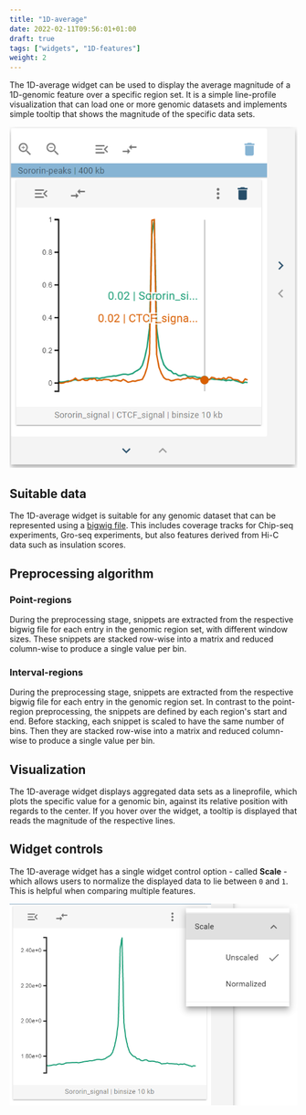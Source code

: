 ```yaml
---
title: "1D-average"
date: 2022-02-11T09:56:01+01:00
draft: true
tags: ["widgets", "1D-features"]
weight: 2
---
```


The 1D-average widget can be used to display the average magnitude of a 1D-genomic feature over a specific region set. It is a simple line-profile visualization that can load one or more genomic datasets and implements simple tooltip that shows the magnitude of the specific data sets.

![1d average](/docs/lineprofile_widget.png)

## Suitable data

The 1D-average widget is suitable for any genomic dataset that can be represented using a [bigwig file](https://genome.ucsc.edu/goldenpath/help/bigWig.html). This includes coverage tracks for Chip-seq experiments, Gro-seq experiments, but also features derived from Hi-C data such as insulation scores.

## Preprocessing algorithm

### Point-regions

During the preprocessing stage, snippets are extracted from the respective bigwig file for each entry in the genomic region set, with different window sizes. These snippets are stacked row-wise into a matrix and reduced column-wise to produce a single value per bin.

### Interval-regions

During the preprocessing stage, snippets are extracted from the respective bigwig file for each entry in the genomic region set. In contrast to the point-region preprocessing, the snippets are defined by each region's start and end. Before stacking, each snippet is scaled to have the same number of bins. Then they are stacked row-wise into a matrix and reduced column-wise to produce a single value per bin.

## Visualization

The 1D-average widget displays aggregated data sets as a lineprofile, which plots the specific value for a genomic bin, against its relative position with regards to the center. If you hover over the widget, a tooltip is displayed that reads the magnitude of the respective lines. 

## Widget controls

The 1D-average widget has a single widget control option - called __Scale__ - which allows users to normalize the displayed data to lie between `0` and `1`. This is helpful when comparing multiple features.

![Widget controls](/docs/lineprofile_widget_widget_controls.png)